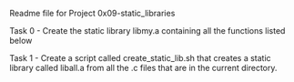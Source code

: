 Readme file for Project 0x09-static_libraries

Task 0 - Create the static library libmy.a containing all the functions listed below

Task 1 - Create a script called create_static_lib.sh that creates a static library called liball.a from all the .c files that are in the current directory.

